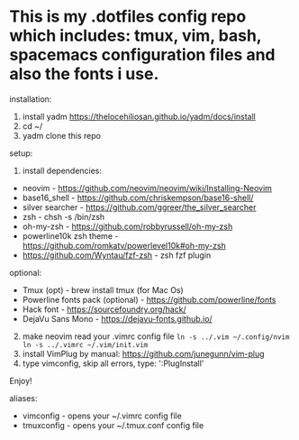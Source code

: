 # This is my .dotfiles config repo which includes: tmux, vim, bash, spacemacs configuration files and also the fonts i use.

installation:

1) install yadm
https://thelocehiliosan.github.io/yadm/docs/install
2) cd ~/
3) yadm clone this repo

setup:

1) install dependencies:
- neovim - https://github.com/neovim/neovim/wiki/Installing-Neovim
- base16_shell - https://github.com/chriskempson/base16-shell/
- silver searcher - https://github.com/ggreer/the_silver_searcher
- zsh - chsh -s /bin/zsh
- oh-my-zsh - https://github.com/robbyrussell/oh-my-zsh
- powerline10k zsh theme - https://github.com/romkatv/powerlevel10k#oh-my-zsh
- https://github.com/Wyntau/fzf-zsh - zsh fzf plugin

optional:
- Tmux (opt) - brew install tmux (for Mac Os)
- Powerline fonts pack (optional) - https://github.com/powerline/fonts
- Hack font - https://sourcefoundry.org/hack/
- DejaVu Sans Mono - https://dejavu-fonts.github.io/

2) make neovim read your .vimrc config file
`
ln -s ../.vim ~/.config/nvim
ln -s ../.vimrc ~/.vim/init.vim
`
3) install VimPlug by manual: https://github.com/junegunn/vim-plug
4) type vimconfig, skip all errors, type: ':PlugInstall'

Enjoy!

aliases:

- vimconfig - opens your ~/.vimrc config file
- tmuxconfig - opens your ~/.tmux.conf config file
